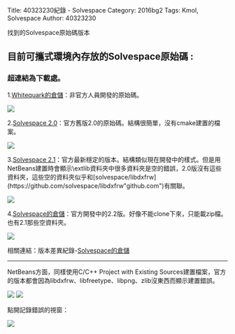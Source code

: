 Title: 40323230紀錄 - Solvespace
Category: 2016bg2
Tags: Kmol, Solvespace
Author: 40323230


找到的Solvespace原始碼版本

<!-- PELICAN_END_SUMMARY -->

<h2>目前可攜式環境內存放的Solvespace原始碼 :</h2>

<h3>超連結為下載處。</h3>

1.[Whitequark的倉儲](https://github.com/whitequark/solvespace/tree/master"github.com")：非官方人員開發的原始碼。

<img src="http://i.imgur.com/dcchKn7.jpg" >

2.[Solvespace 2.0](http://solvespace.com/download.pl"solvespace.com")：官方舊版2.0的原始碼。結構很簡單，沒有cmake建置的檔案。

<img src="http://i.imgur.com/HBZ0DM4.jpg" >

3.[Solvespace 2.1](https://github.com/solvespace/solvespace/releases/tag/v2.1"github.com")：官方最新穩定的版本。結構類似現在開發中的樣式。但是用NetBeans建置時會顯示\extlib資料夾中很多資料夾是空的錯誤，2.0版沒有這些資料夾，這些空的資料夾似乎和[solvespace/libdxfrw](https://github.com/solvespace/libdxfrw"github.com")有關聯。

<img src="http://i.imgur.com/Zqu4j7i.jpg" >

4.[Solvespace的倉儲](https://github.com/solvespace/solvespace/tree/2.x"github.com")：官方開發中的2.2版。好像不能clone下來，只能載zip檔。也有2.1那些空資料夾。

<img src="http://i.imgur.com/UYXGcF7.jpg" >

相關連結：版本差異紀錄-[Solvespace的倉儲](https://github.com/solvespace/solvespace/blob/2.x/CHANGELOG.md"github.com")

<hr>

NetBeans方面，同樣使用C/C++ Project with Existing Sources建置檔案，官方的版本都會因為libdxfrw、libfreetype、libpng、zlib沒東西而顯示建置錯誤。

<img src="http://i.imgur.com/ZGLaQ0j.jpg" >

<img src="http://i.imgur.com/WkmsWPq.jpg" >

點開記錄錯誤的視窗：

<img src="http://i.imgur.com/52VlrUJ.jpg" >